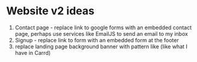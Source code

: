# Website v2 ideas
1. Contact page - replace link to google forms with an embedded contact page, perhaps use services like EmailJS to send an email to my inbox
2. Signup - replace link to form with an embedded form at the footer
3. replace landing page background banner with pattern like (like what I have in Carrd)